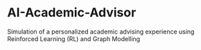 # AI-Academic-Advisor
Simulation of a personalized academic advising experience using Reinforced Learning (RL) and Graph Modelling
